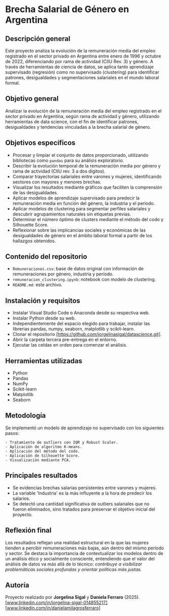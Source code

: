 # Brecha Salarial de Género en Argentina

## Descripción general

Este proyecto analiza la evolución de la remuneración media del empleo registrado en el sector privado en Argentina entre enero de 1996 y octubre de 2022, diferenciando por rama de actividad (CIIU Rev. 3) y género. A través de herramientas de ciencia de datos, se aplica tanto aprendizaje supervisado (regresión) como no supervisado (clustering) para identificar patrones, desigualdades y segmentaciones salariales en el mundo laboral formal.

## Objetivo general

Analizar la evolución de la remuneración media del empleo registrado en el sector privado en Argentina, según rama de actividad y género, utilizando herramientas de data science, con el fin de identificar patrones, desigualdades y tendencias vinculadas a la brecha salarial de género.

## Objetivos específicos

- Procesar y limpiar el conjunto de datos proporcionado, utilizando bibliotecas como `pandas` para su análisis exploratorio.
- Describir la evolución temporal de la remuneración media por género y rama de actividad (CIIU rev. 3 a dos dígitos).
- Comparar trayectorias salariales entre varones y mujeres, identificando sectores con mayores y menores brechas.
- Visualizar los resultados mediante gráficos que faciliten la comprensión de las desigualdades.
- Aplicar modelos de aprendizaje supervisado para predecir la remuneración media en función del género, la industria y el período.
- Aplicar modelos de clustering para segmentar perfiles salariales y descubrir agrupamientos naturales sin etiquetas previas.
- Determinar el número óptimo de clusters mediante el método del codo y Silhouette Score.
- Reflexionar sobre las implicancias sociales y económicas de las desigualdades de género en el ámbito laboral formal a partir de los hallazgos obtenidos.

## Contenido del repositorio

- `Remuneraciones.csv`: base de datos original con información de remuneraciones por género, industria y período.
- `remuneracion_clustering.ipynb`: notebook con modelo de clustering.
- `README.md`: este archivo.

## Instalación y requisitos

- Instalar Visual Studio Code o Anaconda desde su respectiva web.
- Instalar Python desde su web.
- Independientemente del espacio elegido para trabajar, instalar las librerias pandas, numpy, seaborn, matplotlib y scikit-learn.
- Clonar el repositorio [https://github.com/jorgelinasigal/datascience.git].
- Abrir la carpeta tercera pre-entrega en el entorno.
- Ejecutar las celdas en orden para comenzar el análisis.

## Herramientas utilizadas

- Python
- Pandas
- NumPy
- Scikit-learn
- Matplotlib
- Seaborn

## Metodología

Se implementó un modelo de aprendizaje no supervisado con los siguientes pasos:

    - Tratamiento de outliers con IQR y Robust Scaler.
    - Aplicación de algoritmo K-means.
    - Aplicación del método del codo.
    - Aplicación de Silhouette Score.
    - Visualización mediante PCA.

## Principales resultados

- Se evidencias brechas salarias persistentes entre varones y mujeres.
- La variable 'Industria' es la más influyente a la hora de predecir los salarios.
- Se detectó una cantidad significativa de outliers salariales que no fueron eliminados, sino tratados para preservar el objetivo inicial del proyecto.

## Reflexión final

Los resultados reflejan una realidad estructural en la que las mujeres tienden a percibir remuneraciones más bajas, aún dentro del mismo período y sector. Se destaca la importancia de contextualizar los modelos dentro de un análisis ético y socialmente consciente, entendiendo que el valor del análisis de datos va más allá de lo técnico: *contribuye a visibilizar problemáticas sociales profundas y orientar políticas más justas.*

## Autoría

Proyecto realizado por **Jorgelina Sigal** y **Daniela Ferraro** (2025). 
[www.linkedin.com/in/jorgelina-sígal-014855217] [www.linkedin.com/in/danielamilagrosferraro] 
